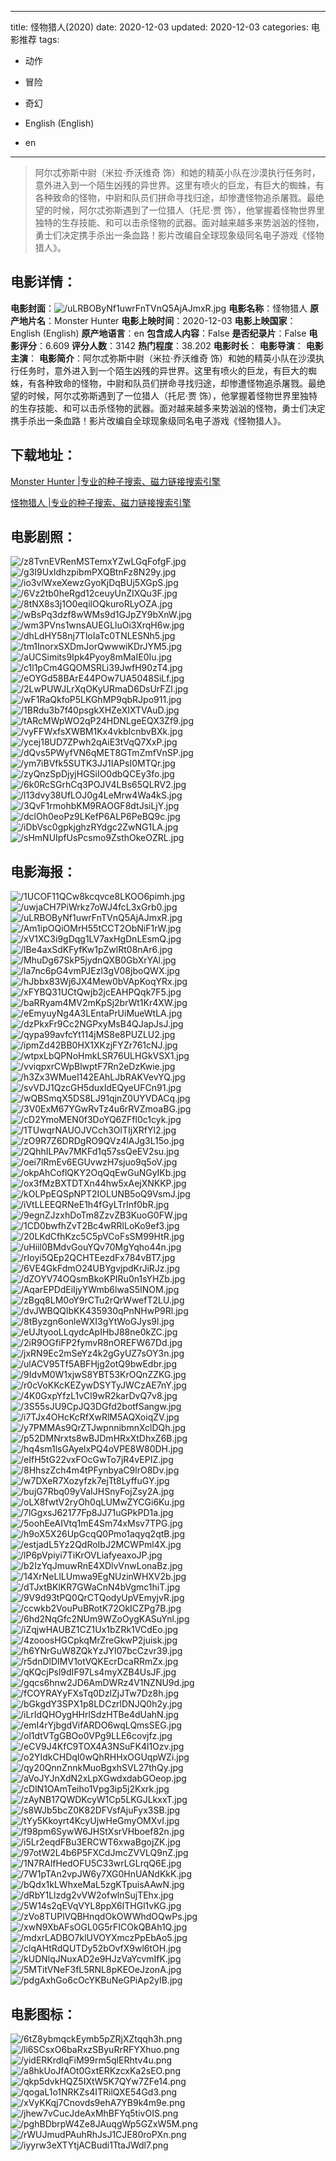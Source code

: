 
---
title: 怪物猎人(2020)
date: 2020-12-03
updated: 2020-12-03
categories: 电影推荐
tags:
- 动作
- 冒险
- 奇幻

- English (English)
- en
---


> 阿尔忒弥斯中尉（米拉·乔沃维奇 饰）和她的精英小队在沙漠执行任务时，意外进入到一个陌生凶残的异世界。这里有喷火的巨龙，有巨大的蜘蛛，有各种致命的怪物，中尉和队员们拼命寻找归途，却惨遭怪物追杀屠戮。最绝望的时候，阿尔忒弥斯遇到了一位猎人（托尼·贾 饰），他掌握着怪物世界里独特的生存技能、和可以击杀怪物的武器。面对越来越多来势汹汹的怪物，勇士们决定携手杀出一条血路！影片改编自全球现象级同名电子游戏《怪物猎人》。

## **电影详情**：

**电影封面**：<img src="https://image.tmdb.org/t/p/w200/uLRBOByNf1uwrFnTVnQ5AjAJmxR.jpg" alt="/uLRBOByNf1uwrFnTVnQ5AjAJmxR.jpg" title="/uLRBOByNf1uwrFnTVnQ5AjAJmxR.jpg">
**电影名称**：怪物猎人
**原产地片名**：Monster Hunter
**电影上映时间**：2020-12-03
**电影上映国家**：English (English)
**原产地语言**：en
**包含成人内容**：False
**是否纪录片**：False
**电影评分**：6.609
**评分人数**：3142
**热门程度**：38.202
**电影时长**：
**电影导演**：
**电影主演**：
**电影简介**：阿尔忒弥斯中尉（米拉·乔沃维奇 饰）和她的精英小队在沙漠执行任务时，意外进入到一个陌生凶残的异世界。这里有喷火的巨龙，有巨大的蜘蛛，有各种致命的怪物，中尉和队员们拼命寻找归途，却惨遭怪物追杀屠戮。最绝望的时候，阿尔忒弥斯遇到了一位猎人（托尼·贾 饰），他掌握着怪物世界里独特的生存技能、和可以击杀怪物的武器。面对越来越多来势汹汹的怪物，勇士们决定携手杀出一条血路！影片改编自全球现象级同名电子游戏《怪物猎人》。

## **下载地址**：
[Monster Hunter |专业的种子搜索、磁力链接搜索引擎](https://movie.amd794.com:2083/?search=Monster%20Hunter&ordering=&mode=match_phrase&page_size=10&page=1)

[怪物猎人 |专业的种子搜索、磁力链接搜索引擎](https://movie.amd794.com:2083/?search=%E6%80%AA%E7%89%A9%E7%8C%8E%E4%BA%BA&ordering=&mode=match_phrase&page_size=10&page=1)
 

## **电影剧照**：
<img src="https://image.tmdb.org/t/p/original/z8TvnEVRenMSTemxYZwLGqFofgF.jpg" alt="/z8TvnEVRenMSTemxYZwLGqFofgF.jpg" title="/z8TvnEVRenMSTemxYZwLGqFofgF.jpg"><img src="https://image.tmdb.org/t/p/original/g3I9UxIdhzpibmPXQBtnFz8N29y.jpg" alt="/g3I9UxIdhzpibmPXQBtnFz8N29y.jpg" title="/g3I9UxIdhzpibmPXQBtnFz8N29y.jpg"><img src="https://image.tmdb.org/t/p/original/io3vlWxeXewzGyoKjDqBUj5XGpS.jpg" alt="/io3vlWxeXewzGyoKjDqBUj5XGpS.jpg" title="/io3vlWxeXewzGyoKjDqBUj5XGpS.jpg"><img src="https://image.tmdb.org/t/p/original/6Vz2tb0heRgd12ceuyUnZIXQu3F.jpg" alt="/6Vz2tb0heRgd12ceuyUnZIXQu3F.jpg" title="/6Vz2tb0heRgd12ceuyUnZIXQu3F.jpg"><img src="https://image.tmdb.org/t/p/original/8tNX8s3j1O0eqilOQkuroRLyOZA.jpg" alt="/8tNX8s3j1O0eqilOQkuroRLyOZA.jpg" title="/8tNX8s3j1O0eqilOQkuroRLyOZA.jpg"><img src="https://image.tmdb.org/t/p/original/wBsPq3dzf8wWMs9d1GJpZY9bXnW.jpg" alt="/wBsPq3dzf8wWMs9d1GJpZY9bXnW.jpg" title="/wBsPq3dzf8wWMs9d1GJpZY9bXnW.jpg"><img src="https://image.tmdb.org/t/p/original/wm3PVns1wnsAUEGLluOi3XrqH6w.jpg" alt="/wm3PVns1wnsAUEGLluOi3XrqH6w.jpg" title="/wm3PVns1wnsAUEGLluOi3XrqH6w.jpg"><img src="https://image.tmdb.org/t/p/original/dhLdHY58nj7TloIaTc0TNLESNh5.jpg" alt="/dhLdHY58nj7TloIaTc0TNLESNh5.jpg" title="/dhLdHY58nj7TloIaTc0TNLESNh5.jpg"><img src="https://image.tmdb.org/t/p/original/tm1InorxSXDmJorQwwwiKDrJYM5.jpg" alt="/tm1InorxSXDmJorQwwwiKDrJYM5.jpg" title="/tm1InorxSXDmJorQwwwiKDrJYM5.jpg"><img src="https://image.tmdb.org/t/p/original/aUCSimits9Ipk4Pyoy8mMaIE0Iu.jpg" alt="/aUCSimits9Ipk4Pyoy8mMaIE0Iu.jpg" title="/aUCSimits9Ipk4Pyoy8mMaIE0Iu.jpg"><img src="https://image.tmdb.org/t/p/original/c1l1pCm4GQOMSRLi39JwfH90zT4.jpg" alt="/c1l1pCm4GQOMSRLi39JwfH90zT4.jpg" title="/c1l1pCm4GQOMSRLi39JwfH90zT4.jpg"><img src="https://image.tmdb.org/t/p/original/eOYGd58BArE44POw7UA5048SiLf.jpg" alt="/eOYGd58BArE44POw7UA5048SiLf.jpg" title="/eOYGd58BArE44POw7UA5048SiLf.jpg"><img src="https://image.tmdb.org/t/p/original/2LwPUWJLrXqOKyURmaD6DsUrFZl.jpg" alt="/2LwPUWJLrXqOKyURmaD6DsUrFZl.jpg" title="/2LwPUWJLrXqOKyURmaD6DsUrFZl.jpg"><img src="https://image.tmdb.org/t/p/original/wF1RaQkfoP5LKGhMP9qbRJpo911.jpg" alt="/wF1RaQkfoP5LKGhMP9qbRJpo911.jpg" title="/wF1RaQkfoP5LKGhMP9qbRJpo911.jpg"><img src="https://image.tmdb.org/t/p/original/1BRdu3b7f40psgkXHZeXIXTVAuD.jpg" alt="/1BRdu3b7f40psgkXHZeXIXTVAuD.jpg" title="/1BRdu3b7f40psgkXHZeXIXTVAuD.jpg"><img src="https://image.tmdb.org/t/p/original/tARcMWpWO2qP24HDNLgeEQX3Zf9.jpg" alt="/tARcMWpWO2qP24HDNLgeEQX3Zf9.jpg" title="/tARcMWpWO2qP24HDNLgeEQX3Zf9.jpg"><img src="https://image.tmdb.org/t/p/original/vyFFWxfsXWBM1Kx4vkbIcnbvBXk.jpg" alt="/vyFFWxfsXWBM1Kx4vkbIcnbvBXk.jpg" title="/vyFFWxfsXWBM1Kx4vkbIcnbvBXk.jpg"><img src="https://image.tmdb.org/t/p/original/ycej18UD7ZPwh2qAiE3tVqQ7XxP.jpg" alt="/ycej18UD7ZPwh2qAiE3tVqQ7XxP.jpg" title="/ycej18UD7ZPwh2qAiE3tVqQ7XxP.jpg"><img src="https://image.tmdb.org/t/p/original/dQvs5PWyfVN6qMET8GTmZmfVnSP.jpg" alt="/dQvs5PWyfVN6qMET8GTmZmfVnSP.jpg" title="/dQvs5PWyfVN6qMET8GTmZmfVnSP.jpg"><img src="https://image.tmdb.org/t/p/original/ym7iBVfk5SUTK3JJ1IAPsI0MTQr.jpg" alt="/ym7iBVfk5SUTK3JJ1IAPsI0MTQr.jpg" title="/ym7iBVfk5SUTK3JJ1IAPsI0MTQr.jpg"><img src="https://image.tmdb.org/t/p/original/zyQnzSpDjyjHGSiIO0dbQCEy3fo.jpg" alt="/zyQnzSpDjyjHGSiIO0dbQCEy3fo.jpg" title="/zyQnzSpDjyjHGSiIO0dbQCEy3fo.jpg"><img src="https://image.tmdb.org/t/p/original/6k0RcSGrhCq3POJV4LBs65QLRV2.jpg" alt="/6k0RcSGrhCq3POJV4LBs65QLRV2.jpg" title="/6k0RcSGrhCq3POJV4LBs65QLRV2.jpg"><img src="https://image.tmdb.org/t/p/original/l13dvy38UfLOJ0g4LeMrw4Wa4kS.jpg" alt="/l13dvy38UfLOJ0g4LeMrw4Wa4kS.jpg" title="/l13dvy38UfLOJ0g4LeMrw4Wa4kS.jpg"><img src="https://image.tmdb.org/t/p/original/3QvF1rmohbKM9RAOGF8dtJsiLjY.jpg" alt="/3QvF1rmohbKM9RAOGF8dtJsiLjY.jpg" title="/3QvF1rmohbKM9RAOGF8dtJsiLjY.jpg"><img src="https://image.tmdb.org/t/p/original/dclOh0eoPz9LKefP6ALP6PeBQ9c.jpg" alt="/dclOh0eoPz9LKefP6ALP6PeBQ9c.jpg" title="/dclOh0eoPz9LKefP6ALP6PeBQ9c.jpg"><img src="https://image.tmdb.org/t/p/original/iDbVsc0gpkjghzRYdgc2ZwNG1LA.jpg" alt="/iDbVsc0gpkjghzRYdgc2ZwNG1LA.jpg" title="/iDbVsc0gpkjghzRYdgc2ZwNG1LA.jpg"><img src="https://image.tmdb.org/t/p/original/sHmNUIpfUsPcsmo9ZsthOkeOZRL.jpg" alt="/sHmNUIpfUsPcsmo9ZsthOkeOZRL.jpg" title="/sHmNUIpfUsPcsmo9ZsthOkeOZRL.jpg">

## **电影海报**：
<img src="https://image.tmdb.org/t/p/original/1UCOF11QCw8kcqvce8LKOO6pimh.jpg" alt="/1UCOF11QCw8kcqvce8LKOO6pimh.jpg" title="/1UCOF11QCw8kcqvce8LKOO6pimh.jpg"><img src="https://image.tmdb.org/t/p/original/uwjaCH7PiWrkz7oWJ4fcL3xGrb0.jpg" alt="/uwjaCH7PiWrkz7oWJ4fcL3xGrb0.jpg" title="/uwjaCH7PiWrkz7oWJ4fcL3xGrb0.jpg"><img src="https://image.tmdb.org/t/p/original/uLRBOByNf1uwrFnTVnQ5AjAJmxR.jpg" alt="/uLRBOByNf1uwrFnTVnQ5AjAJmxR.jpg" title="/uLRBOByNf1uwrFnTVnQ5AjAJmxR.jpg"><img src="https://image.tmdb.org/t/p/original/Am1ipOQiOMrH55tCCT2ObNiF1rW.jpg" alt="/Am1ipOQiOMrH55tCCT2ObNiF1rW.jpg" title="/Am1ipOQiOMrH55tCCT2ObNiF1rW.jpg"><img src="https://image.tmdb.org/t/p/original/xV1XC3i9gDqg1LV7axHgDnLEsmQ.jpg" alt="/xV1XC3i9gDqg1LV7axHgDnLEsmQ.jpg" title="/xV1XC3i9gDqg1LV7axHgDnLEsmQ.jpg"><img src="https://image.tmdb.org/t/p/original/lBe4axSdKFyfKw1pZwlRt08nAr6.jpg" alt="/lBe4axSdKFyfKw1pZwlRt08nAr6.jpg" title="/lBe4axSdKFyfKw1pZwlRt08nAr6.jpg"><img src="https://image.tmdb.org/t/p/original/MhuDg67SkP5jydnQXB0GbXrYAl.jpg" alt="/MhuDg67SkP5jydnQXB0GbXrYAl.jpg" title="/MhuDg67SkP5jydnQXB0GbXrYAl.jpg"><img src="https://image.tmdb.org/t/p/original/la7nc6pG4vmPJEzl3gV08jboQWX.jpg" alt="/la7nc6pG4vmPJEzl3gV08jboQWX.jpg" title="/la7nc6pG4vmPJEzl3gV08jboQWX.jpg"><img src="https://image.tmdb.org/t/p/original/hJbbx83Wj6JX4Mew0bVApKoqYRx.jpg" alt="/hJbbx83Wj6JX4Mew0bVApKoqYRx.jpg" title="/hJbbx83Wj6JX4Mew0bVApKoqYRx.jpg"><img src="https://image.tmdb.org/t/p/original/xFYBQ31UCtQwjb2jcEAHPQqk7F5.jpg" alt="/xFYBQ31UCtQwjb2jcEAHPQqk7F5.jpg" title="/xFYBQ31UCtQwjb2jcEAHPQqk7F5.jpg"><img src="https://image.tmdb.org/t/p/original/baRRyam4MV2mKpSj2brWt1Kr4XW.jpg" alt="/baRRyam4MV2mKpSj2brWt1Kr4XW.jpg" title="/baRRyam4MV2mKpSj2brWt1Kr4XW.jpg"><img src="https://image.tmdb.org/t/p/original/eEmyuyNg4A3LEntaPrUiMueWtLA.jpg" alt="/eEmyuyNg4A3LEntaPrUiMueWtLA.jpg" title="/eEmyuyNg4A3LEntaPrUiMueWtLA.jpg"><img src="https://image.tmdb.org/t/p/original/dzPkxFr9Cc2NGPxyMsB4QJapJsJ.jpg" alt="/dzPkxFr9Cc2NGPxyMsB4QJapJsJ.jpg" title="/dzPkxFr9Cc2NGPxyMsB4QJapJsJ.jpg"><img src="https://image.tmdb.org/t/p/original/qypa99avfcYt114jMS8e8PUZLU2.jpg" alt="/qypa99avfcYt114jMS8e8PUZLU2.jpg" title="/qypa99avfcYt114jMS8e8PUZLU2.jpg"><img src="https://image.tmdb.org/t/p/original/ipmZd42BB0HX1XKzjFYZr761cNJ.jpg" alt="/ipmZd42BB0HX1XKzjFYZr761cNJ.jpg" title="/ipmZd42BB0HX1XKzjFYZr761cNJ.jpg"><img src="https://image.tmdb.org/t/p/original/wtpxLbQPNoHmkLSR76ULHGkVSX1.jpg" alt="/wtpxLbQPNoHmkLSR76ULHGkVSX1.jpg" title="/wtpxLbQPNoHmkLSR76ULHGkVSX1.jpg"><img src="https://image.tmdb.org/t/p/original/vviqpxrCWpBlwptF7Rn2eDzKwie.jpg" alt="/vviqpxrCWpBlwptF7Rn2eDzKwie.jpg" title="/vviqpxrCWpBlwptF7Rn2eDzKwie.jpg"><img src="https://image.tmdb.org/t/p/original/h3Zx3WMueI142EAhLJbRAKVevYQ.jpg" alt="/h3Zx3WMueI142EAhLJbRAKVevYQ.jpg" title="/h3Zx3WMueI142EAhLJbRAKVevYQ.jpg"><img src="https://image.tmdb.org/t/p/original/svVDJ1QzcGH5duxIdEQyeUFCn91.jpg" alt="/svVDJ1QzcGH5duxIdEQyeUFCn91.jpg" title="/svVDJ1QzcGH5duxIdEQyeUFCn91.jpg"><img src="https://image.tmdb.org/t/p/original/wQBSmqX5DS8LJ91qjnZ0UYVDACq.jpg" alt="/wQBSmqX5DS8LJ91qjnZ0UYVDACq.jpg" title="/wQBSmqX5DS8LJ91qjnZ0UYVDACq.jpg"><img src="https://image.tmdb.org/t/p/original/3V0ExM67YGwRvTz4u6rRVZmoaBG.jpg" alt="/3V0ExM67YGwRvTz4u6rRVZmoaBG.jpg" title="/3V0ExM67YGwRvTz4u6rRVZmoaBG.jpg"><img src="https://image.tmdb.org/t/p/original/cD2YmoMEN0f3DoYQ6ZFfl0c1cyk.jpg" alt="/cD2YmoMEN0f3DoYQ6ZFfl0c1cyk.jpg" title="/cD2YmoMEN0f3DoYQ6ZFfl0c1cyk.jpg"><img src="https://image.tmdb.org/t/p/original/1TUwqrNAUOJVCch3OlTIjXRfYl2.jpg" alt="/1TUwqrNAUOJVCch3OlTIjXRfYl2.jpg" title="/1TUwqrNAUOJVCch3OlTIjXRfYl2.jpg"><img src="https://image.tmdb.org/t/p/original/zO9R7Z6DRDgRO9QVz4lAJg3L15o.jpg" alt="/zO9R7Z6DRDgRO9QVz4lAJg3L15o.jpg" title="/zO9R7Z6DRDgRO9QVz4lAJg3L15o.jpg"><img src="https://image.tmdb.org/t/p/original/2QhhILPAv7MKFd1q57ssQeEV2su.jpg" alt="/2QhhILPAv7MKFd1q57ssQeEV2su.jpg" title="/2QhhILPAv7MKFd1q57ssQeEV2su.jpg"><img src="https://image.tmdb.org/t/p/original/oei7lRmEv6EGUvwzH7sjuo9q5oV.jpg" alt="/oei7lRmEv6EGUvwzH7sjuo9q5oV.jpg" title="/oei7lRmEv6EGUvwzH7sjuo9q5oV.jpg"><img src="https://image.tmdb.org/t/p/original/okpAhCoflQKY2OqQqEwGuNGyIKb.jpg" alt="/okpAhCoflQKY2OqQqEwGuNGyIKb.jpg" title="/okpAhCoflQKY2OqQqEwGuNGyIKb.jpg"><img src="https://image.tmdb.org/t/p/original/ox3fMzBXTDTXn44hw5xAejXNKKP.jpg" alt="/ox3fMzBXTDTXn44hw5xAejXNKKP.jpg" title="/ox3fMzBXTDTXn44hw5xAejXNKKP.jpg"><img src="https://image.tmdb.org/t/p/original/kOLPpEQSpNPT2IOLUNB5oQ9VsmJ.jpg" alt="/kOLPpEQSpNPT2IOLUNB5oQ9VsmJ.jpg" title="/kOLPpEQSpNPT2IOLUNB5oQ9VsmJ.jpg"><img src="https://image.tmdb.org/t/p/original/iVtLLEEQRNeE1h4fGyLTrInf0bR.jpg" alt="/iVtLLEEQRNeE1h4fGyLTrInf0bR.jpg" title="/iVtLLEEQRNeE1h4fGyLTrInf0bR.jpg"><img src="https://image.tmdb.org/t/p/original/9egnZJzxhDoTm8ZzvZB3KuoG0FW.jpg" alt="/9egnZJzxhDoTm8ZzvZB3KuoG0FW.jpg" title="/9egnZJzxhDoTm8ZzvZB3KuoG0FW.jpg"><img src="https://image.tmdb.org/t/p/original/1CD0bwfhZvT2Bc4wRRlLoKo9ef3.jpg" alt="/1CD0bwfhZvT2Bc4wRRlLoKo9ef3.jpg" title="/1CD0bwfhZvT2Bc4wRRlLoKo9ef3.jpg"><img src="https://image.tmdb.org/t/p/original/20LKdCfhKzc5C5pVCoFsSM99HtR.jpg" alt="/20LKdCfhKzc5C5pVCoFsSM99HtR.jpg" title="/20LKdCfhKzc5C5pVCoFsSM99HtR.jpg"><img src="https://image.tmdb.org/t/p/original/uHiil0BMdvGouYQv70MgYqho44n.jpg" alt="/uHiil0BMdvGouYQv70MgYqho44n.jpg" title="/uHiil0BMdvGouYQv70MgYqho44n.jpg"><img src="https://image.tmdb.org/t/p/original/rIoyi5QEp2QCHTEezdFx784vBT7.jpg" alt="/rIoyi5QEp2QCHTEezdFx784vBT7.jpg" title="/rIoyi5QEp2QCHTEezdFx784vBT7.jpg"><img src="https://image.tmdb.org/t/p/original/6VE4GkFdmO24UBYgvjpdKrJiRJz.jpg" alt="/6VE4GkFdmO24UBYgvjpdKrJiRJz.jpg" title="/6VE4GkFdmO24UBYgvjpdKrJiRJz.jpg"><img src="https://image.tmdb.org/t/p/original/dZOYV74OQsmBkoKPIRu0n1sYHZb.jpg" alt="/dZOYV74OQsmBkoKPIRu0n1sYHZb.jpg" title="/dZOYV74OQsmBkoKPIRu0n1sYHZb.jpg"><img src="https://image.tmdb.org/t/p/original/AqarEPDdEiIjyYWmb6lwaS5INOM.jpg" alt="/AqarEPDdEiIjyYWmb6lwaS5INOM.jpg" title="/AqarEPDdEiIjyYWmb6lwaS5INOM.jpg"><img src="https://image.tmdb.org/t/p/original/zBgq8LM0oY9rCTu2rQrWwefT2LU.jpg" alt="/zBgq8LM0oY9rCTu2rQrWwefT2LU.jpg" title="/zBgq8LM0oY9rCTu2rQrWwefT2LU.jpg"><img src="https://image.tmdb.org/t/p/original/dvJWBQQlbKK435930qPnNHwP9Rl.jpg" alt="/dvJWBQQlbKK435930qPnNHwP9Rl.jpg" title="/dvJWBQQlbKK435930qPnNHwP9Rl.jpg"><img src="https://image.tmdb.org/t/p/original/8tByzgn6onleWXI3gYtWoGJys9l.jpg" alt="/8tByzgn6onleWXI3gYtWoGJys9l.jpg" title="/8tByzgn6onleWXI3gYtWoGJys9l.jpg"><img src="https://image.tmdb.org/t/p/original/eUJtyooLLqydcApIHbJ88ne0kZC.jpg" alt="/eUJtyooLLqydcApIHbJ88ne0kZC.jpg" title="/eUJtyooLLqydcApIHbJ88ne0kZC.jpg"><img src="https://image.tmdb.org/t/p/original/2iR9OGfiFP2fymvR8nOREFW67Dd.jpg" alt="/2iR9OGfiFP2fymvR8nOREFW67Dd.jpg" title="/2iR9OGfiFP2fymvR8nOREFW67Dd.jpg"><img src="https://image.tmdb.org/t/p/original/jxRN9Ec2mSeYz4k2gGyUZ7sOY3n.jpg" alt="/jxRN9Ec2mSeYz4k2gGyUZ7sOY3n.jpg" title="/jxRN9Ec2mSeYz4k2gGyUZ7sOY3n.jpg"><img src="https://image.tmdb.org/t/p/original/ulACV95Tf5ABFHjg2otQ9bwEdbr.jpg" alt="/ulACV95Tf5ABFHjg2otQ9bwEdbr.jpg" title="/ulACV95Tf5ABFHjg2otQ9bwEdbr.jpg"><img src="https://image.tmdb.org/t/p/original/9IdvM0W1xjwS8YBT53KrOQnZZKG.jpg" alt="/9IdvM0W1xjwS8YBT53KrOQnZZKG.jpg" title="/9IdvM0W1xjwS8YBT53KrOQnZZKG.jpg"><img src="https://image.tmdb.org/t/p/original/r0cVoKKcKEZywDSYTyJWCzAE7nY.jpg" alt="/r0cVoKKcKEZywDSYTyJWCzAE7nY.jpg" title="/r0cVoKKcKEZywDSYTyJWCzAE7nY.jpg"><img src="https://image.tmdb.org/t/p/original/4K0GxpYfzL1vCl9wR2karDvQ7v8.jpg" alt="/4K0GxpYfzL1vCl9wR2karDvQ7v8.jpg" title="/4K0GxpYfzL1vCl9wR2karDvQ7v8.jpg"><img src="https://image.tmdb.org/t/p/original/3S55sJU9CpJQ3DGfd2botfSangw.jpg" alt="/3S55sJU9CpJQ3DGfd2botfSangw.jpg" title="/3S55sJU9CpJQ3DGfd2botfSangw.jpg"><img src="https://image.tmdb.org/t/p/original/i7TJx4OHcKcRfXwRlM5AQXoiqZV.jpg" alt="/i7TJx4OHcKcRfXwRlM5AQXoiqZV.jpg" title="/i7TJx4OHcKcRfXwRlM5AQXoiqZV.jpg"><img src="https://image.tmdb.org/t/p/original/y7PMMAs9QrZTJwpnnibmnXclDQh.jpg" alt="/y7PMMAs9QrZTJwpnnibmnXclDQh.jpg" title="/y7PMMAs9QrZTJwpnnibmnXclDQh.jpg"><img src="https://image.tmdb.org/t/p/original/p52DMNrxts8wBJDmHRxXtDhxZ6B.jpg" alt="/p52DMNrxts8wBJDmHRxXtDhxZ6B.jpg" title="/p52DMNrxts8wBJDmHRxXtDhxZ6B.jpg"><img src="https://image.tmdb.org/t/p/original/hq4sm1lsGAyelxPQ4oVPE8W80DH.jpg" alt="/hq4sm1lsGAyelxPQ4oVPE8W80DH.jpg" title="/hq4sm1lsGAyelxPQ4oVPE8W80DH.jpg"><img src="https://image.tmdb.org/t/p/original/eIfH5tG22vxFOcGwTo7jR4vEPIZ.jpg" alt="/eIfH5tG22vxFOcGwTo7jR4vEPIZ.jpg" title="/eIfH5tG22vxFOcGwTo7jR4vEPIZ.jpg"><img src="https://image.tmdb.org/t/p/original/8HhszZch4m4tPFynbyaC9lrO8Dv.jpg" alt="/8HhszZch4m4tPFynbyaC9lrO8Dv.jpg" title="/8HhszZch4m4tPFynbyaC9lrO8Dv.jpg"><img src="https://image.tmdb.org/t/p/original/w7DXeR7Xozyfzk7ejTt8LyffuGY.jpg" alt="/w7DXeR7Xozyfzk7ejTt8LyffuGY.jpg" title="/w7DXeR7Xozyfzk7ejTt8LyffuGY.jpg"><img src="https://image.tmdb.org/t/p/original/bujG7Rbq09yVaIJHSnyFojZsy2A.jpg" alt="/bujG7Rbq09yVaIJHSnyFojZsy2A.jpg" title="/bujG7Rbq09yVaIJHSnyFojZsy2A.jpg"><img src="https://image.tmdb.org/t/p/original/oLX8fwtV2ryOh0qLUMwZYCGi6Ku.jpg" alt="/oLX8fwtV2ryOh0qLUMwZYCGi6Ku.jpg" title="/oLX8fwtV2ryOh0qLUMwZYCGi6Ku.jpg"><img src="https://image.tmdb.org/t/p/original/7lGgxsJ62177Fp8JJ71uGPkPD1a.jpg" alt="/7lGgxsJ62177Fp8JJ71uGPkPD1a.jpg" title="/7lGgxsJ62177Fp8JJ71uGPkPD1a.jpg"><img src="https://image.tmdb.org/t/p/original/5oohEeAIVtq1mE4Sm74xMsv7TPG.jpg" alt="/5oohEeAIVtq1mE4Sm74xMsv7TPG.jpg" title="/5oohEeAIVtq1mE4Sm74xMsv7TPG.jpg"><img src="https://image.tmdb.org/t/p/original/h9oX5X26UpGcqQ0Pmo1aqyq2qtB.jpg" alt="/h9oX5X26UpGcqQ0Pmo1aqyq2qtB.jpg" title="/h9oX5X26UpGcqQ0Pmo1aqyq2qtB.jpg"><img src="https://image.tmdb.org/t/p/original/estjadL5Yz2QdRoIbJ2MCWPml4X.jpg" alt="/estjadL5Yz2QdRoIbJ2MCWPml4X.jpg" title="/estjadL5Yz2QdRoIbJ2MCWPml4X.jpg"><img src="https://image.tmdb.org/t/p/original/lP6pVpiyi7TiKrOVLiafyeaxoJP.jpg" alt="/lP6pVpiyi7TiKrOVLiafyeaxoJP.jpg" title="/lP6pVpiyi7TiKrOVLiafyeaxoJP.jpg"><img src="https://image.tmdb.org/t/p/original/b2IzYqJmuwRnE4XDlvVnwLonaBz.jpg" alt="/b2IzYqJmuwRnE4XDlvVnwLonaBz.jpg" title="/b2IzYqJmuwRnE4XDlvVnwLonaBz.jpg"><img src="https://image.tmdb.org/t/p/original/14XrNeLlLUmwa9EgNUzinWHXV2b.jpg" alt="/14XrNeLlLUmwa9EgNUzinWHXV2b.jpg" title="/14XrNeLlLUmwa9EgNUzinWHXV2b.jpg"><img src="https://image.tmdb.org/t/p/original/dTJxtBKlKR7GWaCnN4bVgmc1hiT.jpg" alt="/dTJxtBKlKR7GWaCnN4bVgmc1hiT.jpg" title="/dTJxtBKlKR7GWaCnN4bVgmc1hiT.jpg"><img src="https://image.tmdb.org/t/p/original/9V9d93tPQ0QrCTQodyUpVEmyjvR.jpg" alt="/9V9d93tPQ0QrCTQodyUpVEmyjvR.jpg" title="/9V9d93tPQ0QrCTQodyUpVEmyjvR.jpg"><img src="https://image.tmdb.org/t/p/original/ccwkb2VouPuBRotK72OkICZPg7B.jpg" alt="/ccwkb2VouPuBRotK72OkICZPg7B.jpg" title="/ccwkb2VouPuBRotK72OkICZPg7B.jpg"><img src="https://image.tmdb.org/t/p/original/6hd2NqGfc2NUm9WZoOygKASuYnl.jpg" alt="/6hd2NqGfc2NUm9WZoOygKASuYnl.jpg" title="/6hd2NqGfc2NUm9WZoOygKASuYnl.jpg"><img src="https://image.tmdb.org/t/p/original/iZqjwHAUBZ1CZ1Ux1bZRk1VCdEo.jpg" alt="/iZqjwHAUBZ1CZ1Ux1bZRk1VCdEo.jpg" title="/iZqjwHAUBZ1CZ1Ux1bZRk1VCdEo.jpg"><img src="https://image.tmdb.org/t/p/original/4zooosHGCpkqMrZreGkwP2juisk.jpg" alt="/4zooosHGCpkqMrZreGkwP2juisk.jpg" title="/4zooosHGCpkqMrZreGkwP2juisk.jpg"><img src="https://image.tmdb.org/t/p/original/h6YNrGuW8ZQkYzJYI07bcCzvr39.jpg" alt="/h6YNrGuW8ZQkYzJYI07bcCzvr39.jpg" title="/h6YNrGuW8ZQkYzJYI07bcCzvr39.jpg"><img src="https://image.tmdb.org/t/p/original/r5dnDlDIMV1otVQKEcrDcaRRmZx.jpg" alt="/r5dnDlDIMV1otVQKEcrDcaRRmZx.jpg" title="/r5dnDlDIMV1otVQKEcrDcaRRmZx.jpg"><img src="https://image.tmdb.org/t/p/original/qKQcjPsl9dIF97Ls4myXZB4UsJF.jpg" alt="/qKQcjPsl9dIF97Ls4myXZB4UsJF.jpg" title="/qKQcjPsl9dIF97Ls4myXZB4UsJF.jpg"><img src="https://image.tmdb.org/t/p/original/gqcs6hnw2JD6AmDWRz4V1NZNU9d.jpg" alt="/gqcs6hnw2JD6AmDWRz4V1NZNU9d.jpg" title="/gqcs6hnw2JD6AmDWRz4V1NZNU9d.jpg"><img src="https://image.tmdb.org/t/p/original/fCOYRAYyFXsTq0DzlZjJTw7Dz8h.jpg" alt="/fCOYRAYyFXsTq0DzlZjJTw7Dz8h.jpg" title="/fCOYRAYyFXsTq0DzlZjJTw7Dz8h.jpg"><img src="https://image.tmdb.org/t/p/original/bGkgdY3SPX1p8LDCzrlDNJQ0h2y.jpg" alt="/bGkgdY3SPX1p8LDCzrlDNJQ0h2y.jpg" title="/bGkgdY3SPX1p8LDCzrlDNJQ0h2y.jpg"><img src="https://image.tmdb.org/t/p/original/iLrIdQHOygHHrlSdzHTBe4dUahN.jpg" alt="/iLrIdQHOygHHrlSdzHTBe4dUahN.jpg" title="/iLrIdQHOygHHrlSdzHTBe4dUahN.jpg"><img src="https://image.tmdb.org/t/p/original/emI4rYjbgdVifARDO6wqLQmsSEG.jpg" alt="/emI4rYjbgdVifARDO6wqLQmsSEG.jpg" title="/emI4rYjbgdVifARDO6wqLQmsSEG.jpg"><img src="https://image.tmdb.org/t/p/original/ol1dtVTgGBOo0VPg9LLE6covjfz.jpg" alt="/ol1dtVTgGBOo0VPg9LLE6covjfz.jpg" title="/ol1dtVTgGBOo0VPg9LLE6covjfz.jpg"><img src="https://image.tmdb.org/t/p/original/eCV9J4KfC9TOX4A3NSuFK4l1Ozv.jpg" alt="/eCV9J4KfC9TOX4A3NSuFK4l1Ozv.jpg" title="/eCV9J4KfC9TOX4A3NSuFK4l1Ozv.jpg"><img src="https://image.tmdb.org/t/p/original/o2YIdkCHDqI0wQhRHHxOGUqpWZi.jpg" alt="/o2YIdkCHDqI0wQhRHHxOGUqpWZi.jpg" title="/o2YIdkCHDqI0wQhRHHxOGUqpWZi.jpg"><img src="https://image.tmdb.org/t/p/original/qy20QnnZnnkMuoBgxhSVL27thQy.jpg" alt="/qy20QnnZnnkMuoBgxhSVL27thQy.jpg" title="/qy20QnnZnnkMuoBgxhSVL27thQy.jpg"><img src="https://image.tmdb.org/t/p/original/aVoJYJnXdN2xLpXGwdxdabGOeop.jpg" alt="/aVoJYJnXdN2xLpXGwdxdabGOeop.jpg" title="/aVoJYJnXdN2xLpXGwdxdabGOeop.jpg"><img src="https://image.tmdb.org/t/p/original/cDlN1OAmTeiho1Vpg3ip5j2Kxrk.jpg" alt="/cDlN1OAmTeiho1Vpg3ip5j2Kxrk.jpg" title="/cDlN1OAmTeiho1Vpg3ip5j2Kxrk.jpg"><img src="https://image.tmdb.org/t/p/original/zAyNB17QWDKcyW1Cp5LKGJLkxxT.jpg" alt="/zAyNB17QWDKcyW1Cp5LKGJLkxxT.jpg" title="/zAyNB17QWDKcyW1Cp5LKGJLkxxT.jpg"><img src="https://image.tmdb.org/t/p/original/s8WJb5bcZ0K82DFVsfAjuFyx3SB.jpg" alt="/s8WJb5bcZ0K82DFVsfAjuFyx3SB.jpg" title="/s8WJb5bcZ0K82DFVsfAjuFyx3SB.jpg"><img src="https://image.tmdb.org/t/p/original/tYy5Kkoyrt4KcyUjwHeGmyOMXvI.jpg" alt="/tYy5Kkoyrt4KcyUjwHeGmyOMXvI.jpg" title="/tYy5Kkoyrt4KcyUjwHeGmyOMXvI.jpg"><img src="https://image.tmdb.org/t/p/original/f98pm6SywW6JHStXsrVHboef82n.jpg" alt="/f98pm6SywW6JHStXsrVHboef82n.jpg" title="/f98pm6SywW6JHStXsrVHboef82n.jpg"><img src="https://image.tmdb.org/t/p/original/i5Lr2eqdFBu3ERCWT6xwaBgojZK.jpg" alt="/i5Lr2eqdFBu3ERCWT6xwaBgojZK.jpg" title="/i5Lr2eqdFBu3ERCWT6xwaBgojZK.jpg"><img src="https://image.tmdb.org/t/p/original/97otW2L4b6P5FXCdJmcZVVLQ9nZ.jpg" alt="/97otW2L4b6P5FXCdJmcZVVLQ9nZ.jpg" title="/97otW2L4b6P5FXCdJmcZVVLQ9nZ.jpg"><img src="https://image.tmdb.org/t/p/original/1N7RAlfHedOFU5C33wrLGLrqQ6E.jpg" alt="/1N7RAlfHedOFU5C33wrLGLrqQ6E.jpg" title="/1N7RAlfHedOFU5C33wrLGLrqQ6E.jpg"><img src="https://image.tmdb.org/t/p/original/7W1pTAn2vpJW6y7XG0HnUANdKkK.jpg" alt="/7W1pTAn2vpJW6y7XG0HnUANdKkK.jpg" title="/7W1pTAn2vpJW6y7XG0HnUANdKkK.jpg"><img src="https://image.tmdb.org/t/p/original/bQdx1kLWhxeMaL5zgKTpuisAAwN.jpg" alt="/bQdx1kLWhxeMaL5zgKTpuisAAwN.jpg" title="/bQdx1kLWhxeMaL5zgKTpuisAAwN.jpg"><img src="https://image.tmdb.org/t/p/original/dRbY1Llzdg2vVW2ofwlnSujTEhx.jpg" alt="/dRbY1Llzdg2vVW2ofwlnSujTEhx.jpg" title="/dRbY1Llzdg2vVW2ofwlnSujTEhx.jpg"><img src="https://image.tmdb.org/t/p/original/5W14s2qEVqVYL8ppX6ITHGl1vKG.jpg" alt="/5W14s2qEVqVYL8ppX6ITHGl1vKG.jpg" title="/5W14s2qEVqVYL8ppX6ITHGl1vKG.jpg"><img src="https://image.tmdb.org/t/p/original/zVo8TUPlVQBHnqdOkOWWhdOQwPs.jpg" alt="/zVo8TUPlVQBHnqdOkOWWhdOQwPs.jpg" title="/zVo8TUPlVQBHnqdOkOWWhdOQwPs.jpg"><img src="https://image.tmdb.org/t/p/original/xwN9XbAFsOGL0G5rFICOkQBAh1Q.jpg" alt="/xwN9XbAFsOGL0G5rFICOkQBAh1Q.jpg" title="/xwN9XbAFsOGL0G5rFICOkQBAh1Q.jpg"><img src="https://image.tmdb.org/t/p/original/mdxrLADBO7klUVOYXmczPpEbAo5.jpg" alt="/mdxrLADBO7klUVOYXmczPpEbAo5.jpg" title="/mdxrLADBO7klUVOYXmczPpEbAo5.jpg"><img src="https://image.tmdb.org/t/p/original/clqAHtRdQUTDy52bOvfX9wl6tOH.jpg" alt="/clqAHtRdQUTDy52bOvfX9wl6tOH.jpg" title="/clqAHtRdQUTDy52bOvfX9wl6tOH.jpg"><img src="https://image.tmdb.org/t/p/original/kUDNlqJNuxAD2e9HJzVaYcvmIfK.jpg" alt="/kUDNlqJNuxAD2e9HJzVaYcvmIfK.jpg" title="/kUDNlqJNuxAD2e9HJzVaYcvmIfK.jpg"><img src="https://image.tmdb.org/t/p/original/5MTitVNeF3fL5RNL8pKEOeJzonA.jpg" alt="/5MTitVNeF3fL5RNL8pKEOeJzonA.jpg" title="/5MTitVNeF3fL5RNL8pKEOeJzonA.jpg"><img src="https://image.tmdb.org/t/p/original/pdgAxhGo6cOcYKBuNeGPiAp2yIB.jpg" alt="/pdgAxhGo6cOcYKBuNeGPiAp2yIB.jpg" title="/pdgAxhGo6cOcYKBuNeGPiAp2yIB.jpg">

## **电影图标**：
<img src="https://image.tmdb.org/t/p/original/6tZ8ybmqckEymb5pZRjXZtqqh3h.png" alt="/6tZ8ybmqckEymb5pZRjXZtqqh3h.png" title="/6tZ8ybmqckEymb5pZRjXZtqqh3h.png"><img src="https://image.tmdb.org/t/p/original/li6SCsxO6baRxzSByuRrRFYXhuo.png" alt="/li6SCsxO6baRxzSByuRrRFYXhuo.png" title="/li6SCsxO6baRxzSByuRrRFYXhuo.png"><img src="https://image.tmdb.org/t/p/original/yidERKrdlqFiM99rm5qlERhtv4u.png" alt="/yidERKrdlqFiM99rm5qlERhtv4u.png" title="/yidERKrdlqFiM99rm5qlERhtv4u.png"><img src="https://image.tmdb.org/t/p/original/a8hkUoJfAOt0GxtERKzcxKa2sEO.png" alt="/a8hkUoJfAOt0GxtERKzcxKa2sEO.png" title="/a8hkUoJfAOt0GxtERKzcxKa2sEO.png"><img src="https://image.tmdb.org/t/p/original/qkp5dvkHQZ5IXtW5K7QYw7ZFe14.png" alt="/qkp5dvkHQZ5IXtW5K7QYw7ZFe14.png" title="/qkp5dvkHQZ5IXtW5K7QYw7ZFe14.png"><img src="https://image.tmdb.org/t/p/original/qogaL1o1NRKZs4ITRilQXE54Gd3.png" alt="/qogaL1o1NRKZs4ITRilQXE54Gd3.png" title="/qogaL1o1NRKZs4ITRilQXE54Gd3.png"><img src="https://image.tmdb.org/t/p/original/xVyKKqj7Cnovds9ehA7YB9k4m9e.png" alt="/xVyKKqj7Cnovds9ehA7YB9k4m9e.png" title="/xVyKKqj7Cnovds9ehA7YB9k4m9e.png"><img src="https://image.tmdb.org/t/p/original/jhew7vCucJdeAxMhBFYq5tivOIS.png" alt="/jhew7vCucJdeAxMhBFYq5tivOIS.png" title="/jhew7vCucJdeAxMhBFYq5tivOIS.png"><img src="https://image.tmdb.org/t/p/original/pghBDbrpW4Ze8JAuqgWp5GZxW5M.png" alt="/pghBDbrpW4Ze8JAuqgWp5GZxW5M.png" title="/pghBDbrpW4Ze8JAuqgWp5GZxW5M.png"><img src="https://image.tmdb.org/t/p/original/rWUJmudPAuhRhJsJ1CJE80roPXn.png" alt="/rWUJmudPAuhRhJsJ1CJE80roPXn.png" title="/rWUJmudPAuhRhJsJ1CJE80roPXn.png"><img src="https://image.tmdb.org/t/p/original/iyyrw3eXTYtjACBudi1TtaJWdl7.png" alt="/iyyrw3eXTYtjACBudi1TtaJWdl7.png" title="/iyyrw3eXTYtjACBudi1TtaJWdl7.png">
